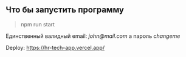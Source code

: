 ## Что бы запустить программу 
> npm run start

Единственный валидный email: _john@mail.com_ 
а пароль _changeme_

Deploy: https://hr-tech-app.vercel.app/

